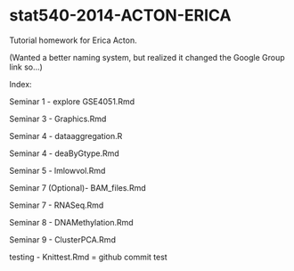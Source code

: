 stat540-2014-ACTON-ERICA
===========================

Tutorial homework for Erica Acton.

(Wanted a better naming system, but realized it changed the Google Group link so...)

Index:

Seminar 1 - explore GSE4051.Rmd

Seminar 3 - Graphics.Rmd

Seminar 4 - dataaggregation.R

Seminar 4 - deaByGtype.Rmd

Seminar 5 - lmlowvol.Rmd

Seminar 7  (Optional)- BAM_files.Rmd

Seminar 7 - RNASeq.Rmd

Seminar 8 - DNAMethylation.Rmd

Seminar 9 - ClusterPCA.Rmd

testing - Knittest.Rmd = github commit test


